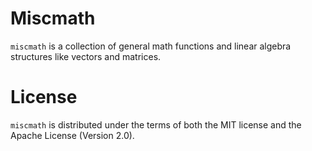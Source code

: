 # Miscmath
`miscmath` is a collection of general math functions
and linear algebra structures like vectors and matrices.
# License
`miscmath` is distributed under the terms of both the MIT license and the Apache License (Version 2.0).